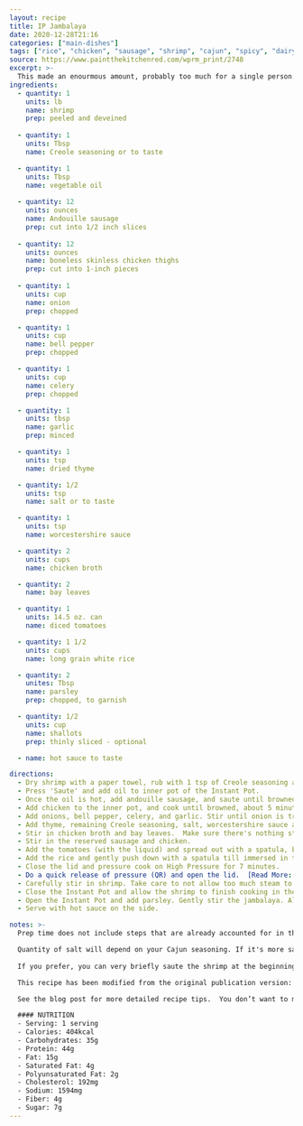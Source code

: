 ```yaml
---
layout: recipe
title: IP Jambalaya
date: 2020-12-28T21:16
categories: ["main-dishes"]
tags: ["rice", "chicken", "sausage", "shrimp", "cajun", "spicy", "dairy-free", "gluten-free", "instant-pot"]
source: https://www.paintthekitchenred.com/wprm_print/2748
excerpt: >-
  This made an enourmous amount, probably too much for a single person. Lots went into the freezer for later use.
ingredients:
  - quantity: 1 
    units: lb
    name: shrimp
    prep: peeled and deveined
    
  - quantity: 1
    units: Tbsp
    name: Creole seasoning or to taste

  - quantity: 1
    units: Tbsp
    name: vegetable oil
    
  - quantity: 12
    units: ounces
    name: Andouille sausage
    prep: cut into 1/2 inch slices
    
  - quantity: 12
    units: ounces
    name: boneless skinless chicken thighs
    prep: cut into 1-inch pieces
    
  - quantity: 1
    units: cup
    name: onion
    prep: chopped

  - quantity: 1
    units: cup
    name: bell pepper
    prep: chopped

  - quantity: 1
    units: cup
    name: celery
    prep: chopped

  - quantity: 1
    units: tbsp
    name: garlic
    prep: minced

  - quantity: 1
    units: tsp
    name: dried thyme

  - quantity: 1/2
    units: tsp
    name: salt or to taste

  - quantity: 1
    units: tsp
    name: worcestershire sauce

  - quantity: 2
    units: cups
    name: chicken broth

  - quantity: 2
    name: bay leaves

  - quantity: 1
    units: 14.5 oz. can
    name: diced tomatoes

  - quantity: 1 1/2
    units: cups
    name: long grain white rice

  - quantity: 2
    unites: Tbsp
    name: parsley
    prep: chopped, to garnish

  - quantity: 1/2
    units: cup
    name: shallots
    prep: thinly sliced - optional

  - name: hot sauce to taste

directions:
  - Dry shrimp with a paper towel, rub with 1 tsp of Creole seasoning and set aside.
  - Press 'Saute' and add oil to inner pot of the Instant Pot.
  - Once the oil is hot, add andouille sausage, and saute until browned, about 6 minutes. Use a slotted spoon to transfer to a medium bowl and set aside. If the sausage browns too quickly, press ‘Cancel’ until the Instant Pot cools down a bit and press the ‘Saute’ button again. Deglaze as needed with a tablespoon of broth.
  - Add chicken to the inner pot, and cook until browned, about 5 minutes. Use a slotted spoon to transfer to the bowl containing the sausage, and set aside. If the chicken browns too quickly, press ‘Cancel’ until the Instant Pot cools down a bit and press the ‘Saute’ button again. Deglaze as needed with a tablespoon of broth.
  - Add onions, bell pepper, celery, and garlic. Stir until onion is translucent.  The liquid released from the vegetables should be enough to deglaze the pan.  If it's not, add a tablespoon or more of broth to deglaze.
  - Add thyme, remaining Creole seasoning, salt, worcestershire sauce and stir to coat, about 30 seconds.
  - Stir in chicken broth and bay leaves.  Make sure there's nothing stuck to the bottom of the inner pot - deglaze as needed.
  - Stir in the reserved sausage and chicken.  
  - Add the tomatoes (with the liquid) and spread out with a spatula, but don't stir.
  - Add the rice and gently push down with a spatula till immersed in the liquid, but don't stir in.
  - Close the lid and pressure cook on High Pressure for 7 minutes.
  - Do a quick release of pressure (QR) and open the lid.  [Read More: The Different Pressure Release Methods].
  - Carefully stir in shrimp. Take care to not allow too much steam to escape because the shrimp will cook in the residual heat.
  - Close the Instant Pot and allow the shrimp to finish cooking in the residual heat for about 10 minutes. Jumbo shrimp may require an additional 5 minutes. If you have trouble closing the lid, move the steam release to 'Vent', close the lid, and move it back to 'Seal'.
  - Open the Instant Pot and add parsley. Gently stir the jambalaya. Allow the Instant Pot jambalaya to rest for a few minutes. Garnish with shallots, if using.
  - Serve with hot sauce on the side.

notes: >-
  Prep time does not include steps that are already accounted for in the ingredient list, e.g. cut up chicken, chopped onion, etc.

  Quantity of salt will depend on your Cajun seasoning. If it's more salty, go easy on the extra salt.
  
  If you prefer, you can very briefly saute the shrimp at the beginning and remove.  I find that adding the raw shrimp at the end allows the juices to get absorbed by the rice, without the shrimp drying out.

  This recipe has been modified from the original publication version: tomatoes and rice are layered on top without stirring in to avoid the Burn Message.

  See the blog post for more detailed recipe tips.  You don’t want to miss any!

  #### NUTRITION
  - Serving: 1 serving
  - Calories: 404kcal
  - Carbohydrates: 35g
  - Protein: 44g
  - Fat: 15g
  - Saturated Fat: 4g
  - Polyunsaturated Fat: 2g
  - Cholesterol: 192mg
  - Sodium: 1594mg
  - Fiber: 4g
  - Sugar: 7g
---
```

